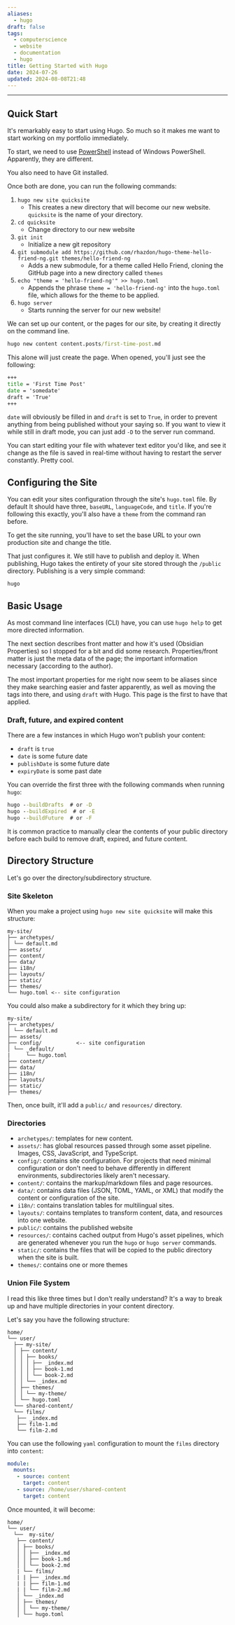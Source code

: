 ```yaml
---
aliases:
  - hugo
draft: false
tags:
  - computerscience
  - website
  - documentation
  - hugo
title: Getting Started with Hugo
date: 2024-07-26
updated: 2024-08-08T21:48
---
```


-------------------------------------------------------------------------------

## Quick Start

It's remarkably easy to start using Hugo. So much so it makes me want to start working on my portfolio immediately. 

To start, we need to use [PowerShell](https://learn.microsoft.com/en-us/powershell/scripting/install/installing-powershell-on-windows?view=powershell-7.4) instead of Windows PowerShell. Apparently, they are different.

You also need to have Git installed. 

Once both are done, you can run the following commands:

1. `hugo new site quicksite`
	- This creates a new directory that will become our new website. `quicksite` is the name of your directory.
2. `cd quicksite`
	- Change directory to our new website
3. `git init`
	- Initialize a new git repository 
4. `git submodule add https://github.com/rhazdon/hugo-theme-hello-friend-ng.git themes/hello-friend-ng`
	- Adds a new submodule, for a theme called Hello Friend, cloning the GitHub page into a new directory called `themes`
5. `echo "theme = 'hello-friend-ng'" >> hugo.toml`
	- Appends the phrase `theme = 'hello-friend-ng'` into the `hugo.toml` file, which allows for the theme to be applied.
6. `hugo server`
	- Starts running the server for our new website!

We can set up our content, or the pages for our site, by creating it directly on the command line.

```cmd
hugo new content content.posts/first-time-post.md
```

This alone will just create the page. When opened, you'll just see the following:

```cmd
+++
title = 'First Time Post'
date = 'somedate'
draft = 'True'
+++
```

`date` will obviously be filled in and `draft` is set to `True`, in order to prevent anything from being published without your saying so. If you want to view it while still in draft mode, you can just add `-D` to the server run command.

You can start editing your file with whatever text editor you'd like, and see it change as the file is saved in real-time without having to restart the server constantly. Pretty cool.

## Configuring the Site

You can edit your sites configuration through the site's `hugo.toml` file. By default It should have three, `baseURL`, `languageCode`, and `title`. If you're following this exactly, you'll also have a `theme` from the command ran before.

To get the site running, you'll have to set the base URL to your own production site and change the title.

That just configures it. We still have to publish and deploy it. When publishing, Hugo takes the entirety of your site stored through the `/public` directory. Publishing is a very simple command:

```cmd
hugo
```


## Basic Usage

As most command line interfaces (CLI) have, you can use `hugo help` to get more directed information.

The next section describes front matter and how it's used (Obsidian Properties) so I stopped for a bit and did some research. Properties/front matter is just the meta data of the page; the important information necessary (according to the author). 

The most important properties for me right now seem to be aliases since they make searching easier and faster apparently, as well as moving the tags into there, and using `draft` with Hugo. This page is the first to have that applied. 


### Draft, future, and expired content

There are a few instances in which Hugo won't publish your content:

- `draft` is `true`
- `date` is some future date
- `publishDate` is some future date
- `expiryDate` is some past date

You can override the first three with the following commands when running `hugo`:

```cmd
hugo --buildDrafts  # or -D
hugo --buildExpired  # or -E
hugo --buildFuture  # or -F
```

It is common practice to manually clear the contents of your public directory before each build to remove draft, expired, and future content.


## Directory Structure

Let's go over the directory/subdirectory structure.

### Site Skeleton

When you make a project using `hugo new site quicksite` will make this structure:

```
my-site/ 
├── archetypes/ 
│ └── default.md 
├── assets/ 
├── content/ 
├── data/ 
├── i18n/ 
├── layouts/ 
├── static/
├── themes/
└── hugo.toml <-- site configuration
```

You could also make a subdirectory for it which they bring up:

```
my-site/ 
├── archetypes/ 
│ └── default.md 
├── assets/ 
├── config/           <-- site configuration
│ └── _default/
|     └── hugo.toml
├── content/ 
├── data/ 
├── i18n/ 
├── layouts/ 
├── static/
├── themes/
```

Then, once built, it'll add a `public/` and `resources/` directory.

### Directories

- `archetypes/`: templates for new content.
- `assets/`: has global resources passed through some asset pipeline. Images, CSS, JavaScript, and TypeScript.
- `config/`: contains site configuration. For projects that need minimal configuration or don't need to behave differently in different environments, subdirectories likely aren't necessary.
- `content/`: contains the markup/markdown files and page resources.
- `data/`: contains data files (JSON, TOML, YAML, or XML) that modify the content or configuration of the site.
- `i18n/`: contains translation tables for multilingual sites.
- `layouts/`: contains templates to transform content, data, and resources into one website.
- `public/`: contains the published website
- `resources/`: contains cached output from Hugo's asset pipelines, which are generated whenever you run the `hugo` or `hugo server` commands.
- `static/`: contains the files that will be copied to the public directory when the site is built. 
- `themes/`: contains one or more themes


### Union File System

I read this like three times but I don't really understand? It's a way to break up and have multiple directories in your content directory.

Let's say you have the following structure:

```
home/ 
└── user/
  ├── my-site/
  │ ├── content/ 
  │ │ ├── books/ 
  │ │ │ ├── _index.md 
  │ │ │ ├── book-1.md
  │ │ │ └── book-2.md
  │ │ └── _index.md
  │ ├── themes/
  │ │ └── my-theme/
  │ └── hugo.toml
  └── shared-content/
  └── films/
   ├── _index.md 
   ├── film-1.md 
   └── film-2.md
```

You can use the following `yaml` configuration to mount the `films` directory into `content`:

```yaml
module:
  mounts:
   - source: content
     target: content
   - source: /home/user/shared-content
     target: content
```

Once mounted, it will become:

```
home/ 
└── user/
  └──  my-site/
   ├── content/ 
   │ ├── books/ 
   │ │ ├── _index.md 
   │ │ ├── book-1.md
   │ │ └── book-2.md
   | └── films/
   | | ├── _index.md 
   | | ├── film-1.md 
   | | └── film-2.md
   │ └── _index.md
   │ ├── themes/
   │ │ └── my-theme/
   │ └── hugo.toml

```